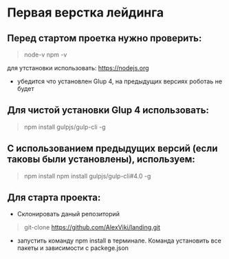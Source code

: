 # Первая верстка лейдинга

## Перед стартом проетка нужно проверить:

> node-v
> npm -v
    
для утстановки использовать: https://nodejs.org

* убедится что установлен Glup 4, на предыдущих версиях роботаь не будет

## Для чистой установки Glup 4 использовать:
> npm install gulpjs/gulp-cli -g

## С использованием предыдущих версий (если таковы были установлены), используем:
> npm install npm install gulpjs/gulp-cli#4.0 -g


## Для старта проекта:
* Склонировать даный репозиторий
> git-clone https://github.com/AlexViki/landing.git

* запустить команду npm install в терминале. Команда установить все пакеты и зависимости с packege.json



